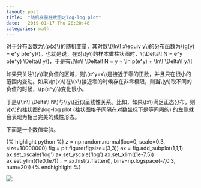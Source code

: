 ```yaml
---
layout: post
title:  "随机变量柱状图之log-log plot"
date:   2019-01-17 Thu 20:20:48
categories: math
---
```


<p>
对于分布函数为\(p(x)\)的随机变量，其对数\(\ln\! x\equiv y\)的分布函数为\(g(y) = e^y p(e^y)\)。也就是说，在对\(y\)的样本做柱状图时，\(\Delta\! N = e^y p(e^y) \Delta\! y\)，于是有\[\ln\! \Delta\! N = y + \ln p(e^y) + \ln\! \Delta\! y.\]
</p>

<p>
如果只关注\(y\)取负值的区域，则\(e^y=x\)是接近于零的正数，并且只在很小的范围内变动。如果\(p(x)\)在\(x\)接近零的时候存在非零极限，则当\(y\)取不同的负值的时候，\(p(e^y)\)变化很小。
</p>

<p>
于是\(\ln\! \Delta\! N\)与\(y\)近似呈线性关系。比如，如果\(x\)满足正态分布，则\(x\)的柱状图的log-log plot (柱状图格子间隔在对数坐标下是等间隔的) 的左侧就会表现为相当完美的线性形态。
</p>

下面是一个数值实验。

{% highlight python %}
z = np.random.normal(loc=0, scale=0.3, size=10000000)
fig = plt.figure(figsize=(3,3))
ax = fig.add_subplot(1,1,1)
ax.set_xscale('log')
ax.set_yscale('log')
ax.set_xlim((1e-7,5))
ax.set_ylim((1e0,1e7))
_ = ax.hist(z.flatten(), bins=np.logspace(-7,0.3, num=20))
{% endhighlight %}

<img src="{{ site.url }}/pictures/2019-01-17-normal-distribution-loglog-1.png" id="Fig1">
<p class="image-caption"></p>
